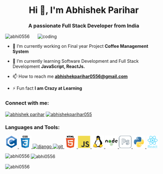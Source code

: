 <h1 align="center">Hi 👋, I'm Abhishek Parihar</h1>
<h3 align="center">A passionate Full Stack Developer from India</h3>
<img align="right"alt="coding" width="400" src="https://i.pinimg.com/originals/66/83/3e/66833e07d6fb9eb5d724e47d0c814285.gif">

<p align="left"> <img src="https://komarev.com/ghpvc/?username=abhi0556&label=Profile%20views&color=0e75b6&style=flat" alt="abhi0556" /> </p>

- 🔭 I’m currently working on Final year Project **Coffee Management System**

- 🌱 I’m currently learning Software Development and Full Stack Development **JavaScript, ReactJs.**

- 📫 How to reach me **abhishekparihar0556@gmail.com**

- ⚡ Fun fact **I am Crazy at Learning**

<h3 align="left">Connect with me:</h3>
<p align="left">
<a href="https://linkedin.com/in/abhishek parihar" target="blank"><img align="center" src="https://raw.githubusercontent.com/rahuldkjain/github-profile-readme-generator/master/src/images/icons/Social/linked-in-alt.svg" alt="abhishek parihar" height="30" width="40" /></a>
<a href="https://instagram.com/abhishekparihar055" target="blank"><img align="center" src="https://raw.githubusercontent.com/rahuldkjain/github-profile-readme-generator/master/src/images/icons/Social/instagram.svg" alt="abhishekparihar055" height="30" width="40" /></a>
</p>

<h3 align="left">Languages and Tools:</h3>
<p align="left"> <a href="https://www.cprogramming.com/" target="_blank" rel="noreferrer"> <img src="https://raw.githubusercontent.com/devicons/devicon/master/icons/c/c-original.svg" alt="c" width="40" height="40"/> </a> <a href="https://www.w3schools.com/css/" target="_blank" rel="noreferrer"> <img src="https://raw.githubusercontent.com/devicons/devicon/master/icons/css3/css3-original-wordmark.svg" alt="css3" width="40" height="40"/> </a> <a href="https://www.djangoproject.com/" target="_blank" rel="noreferrer"> <img src="https://cdn.worldvectorlogo.com/logos/django.svg" alt="django" width="40" height="40"/> </a> <a href="https://git-scm.com/" target="_blank" rel="noreferrer"> <img src="https://www.vectorlogo.zone/logos/git-scm/git-scm-icon.svg" alt="git" width="40" height="40"/> </a> <a href="https://www.w3.org/html/" target="_blank" rel="noreferrer"> <img src="https://raw.githubusercontent.com/devicons/devicon/master/icons/html5/html5-original-wordmark.svg" alt="html5" width="40" height="40"/> </a> <a href="https://developer.mozilla.org/en-US/docs/Web/JavaScript" target="_blank" rel="noreferrer"> <img src="https://raw.githubusercontent.com/devicons/devicon/master/icons/javascript/javascript-original.svg" alt="javascript" width="40" height="40"/> </a> <a href="https://www.linux.org/" target="_blank" rel="noreferrer"> <img src="https://raw.githubusercontent.com/devicons/devicon/master/icons/linux/linux-original.svg" alt="linux" width="40" height="40"/> </a> <a href="https://nodejs.org" target="_blank" rel="noreferrer"> <img src="https://raw.githubusercontent.com/devicons/devicon/master/icons/nodejs/nodejs-original-wordmark.svg" alt="nodejs" width="40" height="40"/> </a> <a href="https://www.photoshop.com/en" target="_blank" rel="noreferrer"> <img src="https://raw.githubusercontent.com/devicons/devicon/master/icons/photoshop/photoshop-line.svg" alt="photoshop" width="40" height="40"/> </a> <a href="https://www.python.org" target="_blank" rel="noreferrer"> <img src="https://raw.githubusercontent.com/devicons/devicon/master/icons/python/python-original.svg" alt="python" width="40" height="40"/> </a> <a href="https://reactjs.org/" target="_blank" rel="noreferrer"> <img src="https://raw.githubusercontent.com/devicons/devicon/master/icons/react/react-original-wordmark.svg" alt="react" width="40" height="40"/> </a> </p>

<p><img align="left" src="https://github-readme-stats.vercel.app/api/top-langs?username=abhi0556&show_icons=true&locale=en&layout=compact" alt="abhi0556" /></p>

<p>&nbsp;<img align="center" src="https://github-readme-stats.vercel.app/api?username=abhi0556&show_icons=true&locale=en" alt="abhi0556" /></p>

<p><img align="center" src="https://github-readme-streak-stats.herokuapp.com/?user=abhi0556&" alt="abhi0556" /></p>
